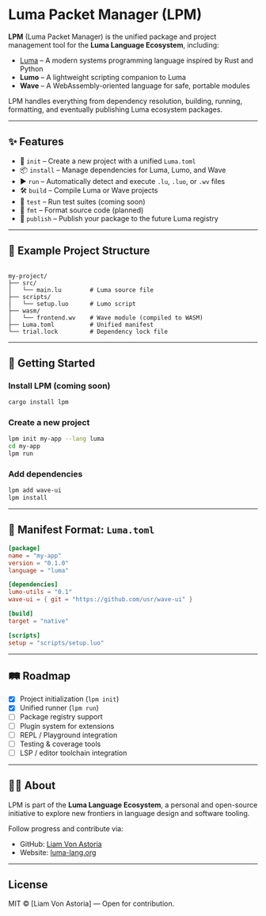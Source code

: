 # Luma Packet Manager (LPM)

**LPM** (Luma Packet Manager) is the unified package and project management tool for the **Luma Language Ecosystem**, including:

- [Luma](https://luma-lang.org) – A modern systems programming language inspired by Rust and Python  
- **Lumo** – A lightweight scripting companion to Luma  
- **Wave** – A WebAssembly-oriented language for safe, portable modules  

LPM handles everything from dependency resolution, building, running, formatting, and eventually publishing Luma ecosystem packages.

---

## ✨ Features

- 🔧 `init` – Create a new project with a unified `Luma.toml`
- 📦 `install` – Manage dependencies for Luma, Lumo, and Wave
- ▶️ `run` – Automatically detect and execute `.lu`, `.luo`, or `.wv` files
- 🛠️ `build` – Compile Luma or Wave projects
- 🧪 `test` – Run test suites (coming soon)
- 🎨 `fmt` – Format source code (planned)
- 🚀 `publish` – Publish your package to the future Luma registry

---

## 📂 Example Project Structure

```

my-project/
├── src/
│   └── main.lu        # Luma source file
├── scripts/
│   └── setup.luo      # Lumo script
├── wasm/
│   └── frontend.wv    # Wave module (compiled to WASM)
├── Luma.toml          # Unified manifest
└── trial.lock         # Dependency lock file

````

---

## 🚀 Getting Started

### Install LPM (coming soon)

```bash
cargo install lpm
````

### Create a new project

```bash
lpm init my-app --lang luma
cd my-app
lpm run
```

### Add dependencies

```bash
lpm add wave-ui
lpm install
```

---

## 📖 Manifest Format: `Luma.toml`

```toml
[package]
name = "my-app"
version = "0.1.0"
language = "luma"

[dependencies]
lumo-utils = "0.1"
wave-ui = { git = "https://github.com/usr/wave-ui" }

[build]
target = "native"

[scripts]
setup = "scripts/setup.luo"
```

---

## 🛤 Roadmap

* [x] Project initialization (`lpm init`)
* [x] Unified runner (`lpm run`)
* [ ] Package registry support
* [ ] Plugin system for extensions
* [ ] REPL / Playground integration
* [ ] Testing & coverage tools
* [ ] LSP / editor toolchain integration

---

## 🧑‍💻 About

LPM is part of the **Luma Language Ecosystem**, a personal and open-source initiative to explore new frontiers in language design and software tooling.

Follow progress and contribute via:

* GitHub: [Liam Von Astoria](https://github.com/liamvnastoria)
* Website: [luma-lang.org](https://luma-lang.org)

---

## License

MIT © \[Liam Von Astoria] — Open for contribution.
